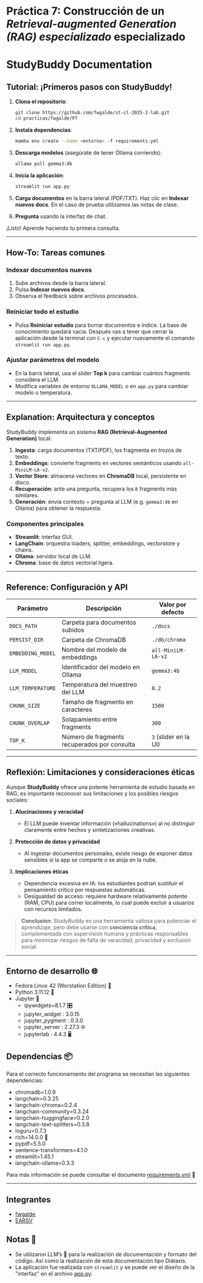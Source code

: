 # Práctica 7: Construcción de un *Retrieval-augmented Generation (RAG) especializado* especializado

# StudyBuddy Documentation

## Tutorial: ¡Primeros pasos con StudyBuddy!
1. **Clona el repositorio**:

   ```bash
   git clone https://github.com/fwgalde/st-cl-2025-2-lab.git
   cd practicas/fwgalde/P7
   ```
2. **Instala dependencias**:

   ```bash
   mamba env create --name <entorno> -f requirements.yml
   ```
3. **Descarga modelos** (asegúrate de tener Ollama corriendo):

   ```bash
   ollama pull gemma3:4b
   ```
4. **Inicia la aplicación**:

   ```bash
   streamlit run app.py
   ```
5. **Carga documentos** en la barra lateral (PDF/TXT). Haz clic en **Indexar nuevos docs**. En el caso de prueba utilizamos las notas de clase.
6. **Pregunta** usando la interfaz de chat.

¡Listo! Aprende haciendo tu primera consulta.

---

## How-To: Tareas comunes

### Indexar documentos nuevos

1. Sube archivos desde la barra lateral.
2. Pulsa **Indexar nuevos docs**.
3. Observa el feedback sobre archivos procesados.

### Reiniciar todo el estudio

* Pulsa **Reiniciar estudio** para borrar documentos e índice. La base de conocimiento quedará vacía. Después vas a tener que cerrar la aplicación desde la terminal con `C-c` y ejecutar nuevamente el comando `streamlit run app.py`.

### Ajustar parámetros del modelo

* En la barra lateral, usa el slider **Top k** para cambiar cuántos fragments considera el LLM.
* Modifica variables de entorno `OLLAMA_MODEL` o en `app.py` para cambiar modelo o temperatura.

---

## Explanation: Arquitectura y conceptos

StudyBuddy implementa un sistema **RAG (Retrieval-Augmented Generation)** local:

1. **Ingesta**: carga documentos (TXT/PDF), los fragmenta en trozos de texto.
2. **Embeddings**: convierte fragments en vectores semánticos usando `all-MiniLM-L6-v2`.
3. **Vector Store**: almacena vectores en **ChromaDB** local, persistente en disco.
4. **Recuperación**: ante una pregunta, recupera los *k* fragments más similares.
5. **Generación**: envía contexto + pregunta al LLM (e.g. `gemma3:4b` en Ollama) para obtener la respuesta.


### Componentes principales

* **Streamlit**: interfaz GUI.
* **LangChain**: orquestra loaders, splitter, embeddings, vectorstore y chains.
* **Ollama**: servidor local de LLM.
* **Chroma**: base de datos vectorial ligera.

---

## Reference: Configuración y API

| Parámetro         | Descripción                                  | Valor por defecto     |
| ----------------- | -------------------------------------------- | --------------------- |
| `DOCS_PATH`       | Carpeta para documentos subidos              | `./docs`              |
| `PERSIST_DIR`     | Carpeta de ChromaDB                          | `./db/chroma`         |
| `EMBEDDING_MODEL` | Nombre del modelo de embeddings              | `all-MiniLM-L6-v2`    |
| `LLM_MODEL`       | Identificador del modelo en Ollama           | `gemma3:4b`           |
| `LLM_TEMPERATURE` | Temperatura del muestreo del LLM             | `0.2`                 |
| `CHUNK_SIZE`      | Tamaño de fragmento en caracteres            | `1500`                |
| `CHUNK_OVERLAP`   | Solapamiento entre fragments                 | `300`                 |
| `TOP_K`           | Número de fragments recuperados por consulta | `3` (slider en la UI) |

---

## Reflexión: Limitaciones y consideraciones éticas

Aunque **StudyBuddy** ofrece una potente herramienta de estudio basada en RAG, es importante reconocer sus limitaciones y los posibles riesgos sociales:

1. **Alucinaciones y veracidad**

   * El LLM puede inventar información («hallucinations») al no distinguir claramente entre hechos y sintetizaciones creativas.

2. **Protección de datos y privacidad**

   * Al ingestar documentos personales, existe riesgo de exponer datos sensibles si la app se comparte o se aloja en la nube.

3. **Implicaciones éticas**

   * Dependencia excesiva en IA: los estudiantes podrían sustituir el pensamiento crítico por respuestas automáticas.
   * Desigualdad de acceso: requiere hardware relativamente potente (RAM, CPU) para correr localmente, lo cual puede excluir a usuarios con recursos limitados.

> **Conclusión**: StudyBuddy es una herramienta valiosa para potenciar el aprendizaje, pero debe usarse con **conciencia crítica**, complementada con supervisión humana y prácticas responsables para minimizar riesgos de falta de veracidad, privacidad y exclusión social.

---

## Entorno de desarrollo 🌐
- Fedora Linux 42 (Worstation Edition) 🐧
- Python 3.11.12 🐍
- Jupyter 📓
  - ipywidgets=8.1.7 🎛️
  - jupyter_widget   : 3.0.15
  - jupyter_pygment   : 0.3.0
  - jupyter_server   : 2.27.3 🌐
  - jupyterlab       : 4.4.3 🖥️

## Dependencias 📦
Para el correcto funcionamiento del programa se necesitan las siguientes dependencias:

- chromadb=1.0.9
- langchain=0.3.25
- langchain-chroma=0.2.4
- langchain-community=0.3.24
- langchain-huggingface=0.2.0
- langchain-text-splitters=0.3.8
- loguru=0.7.3
- rich=14.0.0 🎨
- pypdf=5.5.0
- sentence-transformers=4.1.0
- streamlit=1.45.1
- langchain-ollama=0.3.3 ️

Para más información se puede consultar el documento [requirements.yml](requirements.yml) 📄

---

## Integrantes
- [fwgalde](https://github.com/fwgalde)
- [EARSV](https://github.com/EARSV)

## Notas 📝
- Se utilizaron LLM’s 🤖 para la realización de documentación y formato del código. Así como la realización de esta documentación tipo Diátaxis.
- La aplicación fue realizada con `streamlit` y se puede ver el diseño de la "interfaz" en el archivo [app.py](app.py).